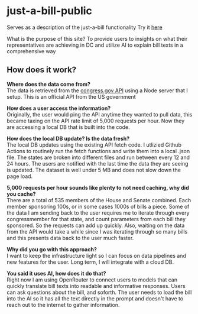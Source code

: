 # just-a-bill-public
Serves as a description of the just-a-bill functionality
Try it [here](https://just-a-bill.netlify.app/)

What is the purpose of this site?
To provide users to insights on what their representatives are achieving in DC and utilize AI to explain bill texts in a comprehensive way

## **How does it work?** <br>
  
  **Where does the data come from?** <br>
  The data is retrieved from the [congress.gov API](https://gpo.congress.gov/) using a Node server that I setup. This is an official API from the US government <br>
  
  **How does a user access the information?** <br>
  Originally, the user would ping the API anytime they wanted to pull data, this became taxing on the API rate limit of 5,000 requests per hour. Now they are accessing a local DB that is built into the code. <br>
  
  **How does the local DB update? Is the data fresh?** <br>
  The local DB updates using the existing API fetch code. I utlizied Github Actions to routinely run the fetch functions and write them into a local .json file. The states are broken into different files and run between every 12 and 24 hours. The users are notified         with the last time the data they are seeing is updated. The dataset is well under 5 MB and does not slow down the page load. <br>
  
  **5,000 requests per hour sounds like plenty to not need caching, why did you cache?** <br>
  There are a total of 535 members of the House and Senate combined. Each member sponsoring 100s, or in some cases 1000s of bills a piece. Some of the data I am sending back to the user requires me to iterate through every congressmember for that state, and count            parameters from each bill they sponsored. So the requests can add up quickly. Also, waiting on the data from the API would take a while since I was iterating through so many bills and this presents data back to the user much faster.
  
  **Why did you go with this approach?** <br>
  I want to keep the infrastructure light so I can focus on data pipelines and new features for the user. Long term, I will integrate with a cloud DB. <br>

  **You said it uses AI, how does it do that?** <br>
  Right now I am using OpenRouter to connect users to models that can quickly translate bill texts into readable and informative responses. Users can ask questions about the bill, and soforth. The user needs to load the bill into the AI so it has all the text directly in   the prompt and doesn't have to reach out to the internet to gather information.
    
    
    
